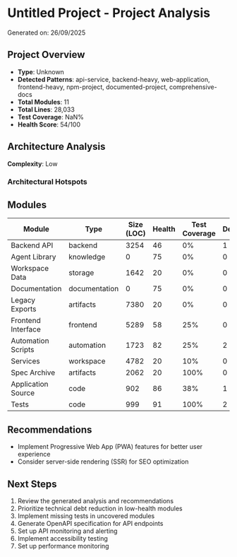 # Untitled Project - Project Analysis

Generated on: 26/09/2025

## Project Overview

- **Type**: Unknown
- **Detected Patterns**: api-service, backend-heavy, web-application, frontend-heavy, npm-project, documented-project, comprehensive-docs
- **Total Modules**: 11
- **Total Lines**: 28,033
- **Test Coverage**: NaN%
- **Health Score**: 54/100

## Architecture Analysis

**Complexity**: Low

### Architectural Hotspots



## Modules

| Module | Type | Size (LOC) | Health | Test Coverage | Dependencies |
|--------|------|------------|---------|---------------|--------------|
| Backend API | backend | 3254 | 46 | 0% | 1 |
| Agent Library | knowledge | 0 | 75 | 0% | 0 |
| Workspace Data | storage | 1642 | 20 | 0% | 0 |
| Documentation | documentation | 0 | 75 | 0% | 0 |
| Legacy Exports | artifacts | 7380 | 20 | 0% | 0 |
| Frontend Interface | frontend | 5289 | 58 | 25% | 0 |
| Automation Scripts | automation | 1723 | 82 | 25% | 2 |
| Services | workspace | 4782 | 20 | 10% | 0 |
| Spec Archive | artifacts | 2062 | 20 | 100% | 0 |
| Application Source | code | 902 | 86 | 38% | 1 |
| Tests | code | 999 | 91 | 100% | 2 |

## Recommendations

- Implement Progressive Web App (PWA) features for better user experience
- Consider server-side rendering (SSR) for SEO optimization

## Next Steps

1. Review the generated analysis and recommendations
1. Prioritize technical debt reduction in low-health modules
1. Implement missing tests in uncovered modules
1. Generate OpenAPI specification for API endpoints
1. Set up API monitoring and alerting
1. Implement accessibility testing
1. Set up performance monitoring
